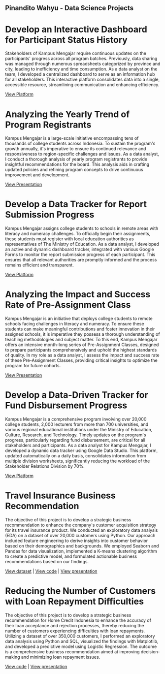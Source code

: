 ## Pinandito Wahyu - Data Science Projects


# Develop an Interactive Dashboard for Participant Status History
Stakeholders of Kampus Mengajar require continuous updates on the participants' progress across all program batches. Previously, data sharing was managed through numerous spreadsheets categorized by province and city, leading to inefficiency and time consumption. As a data analyst on the team, I developed a centralized dashboard to serve as an information hub for all stakeholders. This interactive platform consolidates data into a single, accessible resource, streamlining communication and enhancing efficiency.

[View Platform](https://lookerstudio.google.com/u/0/reporting/227f6922-d7a3-48a7-b49d-160deefc67da/page/pyQpD)

# Analyzing the Yearly Trend of Program Registrants
Kampus Mengajar is a large-scale initiative encompassing tens of thousands of college students across Indonesia. To sustain the program's growth annually, it's imperative to ensure its continued relevance and responsiveness to region-specific challenges and issues. As a data analyst, I conduct a thorough analysis of yearly program registrants to provide insightful recommendations for the board. This analysis aids in crafting updated policies and refining program concepts to drive continuous improvement and development.

[View Presentation](https://drive.google.com/file/d/1l9vjwra2v0ned6o15fqAIV3sZZZ3ibib/view)

# Develop a Data Tracker for Report Submission Progress
Kampus Mengajar assigns college students to schools in remote areas with literacy and numeracy challenges. To officially begin their assignments, these students must register with local education authorities as representatives of The Ministry of Education. As a data analyst, I developed an active and dynamic dashboard tracker, integrated with various Google Forms to monitor the report submission progress of each participant. This ensures that all relevant authorities are promptly informed and the process remains efficient and transparent.

[View Platform](https://lookerstudio.google.com/u/0/reporting/fc116d2f-f8e3-4da2-94b3-11fc86ff86f5/page/VaTrD)

# Analyzing the Impact and Success Rate of Pre-Assignment Class
Kampus Mengajar is an initiative that deploys college students to remote schools facing challenges in literacy and numeracy. To ensure these students can make meaningful contributions and foster innovation in their assigned schools, it is imperative they possess a thorough understanding of teaching methodologies and subject matter. To this end, Kampus Mengajar offers an intensive month-long series of Pre-Assignment Classes, designed to prepare participants comprehensively and uphold the highest standards of quality. In my role as a data analyst, I assess the impact and success rate of these Pre-Assignment Classes, providing critical insights to optimize the program for future cohorts.

[View Presentation](https://drive.google.com/file/d/1G5EJQrAkKceq4iNdfkOBovnbW8bGM5Fe/view)

# Develop a Data-Driven Tracker for Fund Disbursement Progress
Kampus Mengajar is a comprehensive program involving over 20,000 college students, 2,000 lecturers from more than 700 universities, and various regional educational institutions under the Ministry of Education, Culture, Research, and Technology. Timely updates on the program's progress, particularly regarding fund disbursement, are critical for all stakeholders and participants. As a data analyst for Kampus Mengajar, I developed a dynamic data tracker using Google Data Studio. This platform, updated automatically on a daily basis, consolidates information from multiple division worksheets, significantly reducing the workload of the Stakeholder Relations Division by 70%.

[View Platform](https://lookerstudio.google.com/u/0/reporting/65a8ed94-8d32-4737-805c-66162ffe5cfe/page/p_qkgndgqwad)

# Travel Insurance Business Recommendation
The objective of this project is to develop a strategic business recommendation to enhance the company's customer acquisition strategy for its travel insurance product. We conducted an exploratory data analysis (EDA) on a dataset of over 20,000 customers using Python. Our approach included feature engineering to derive insights into customer behavior based on their demographics and backgrounds. We employed Seaborn and Pandas for data visualization, implemented a K-means clustering algorithm to create a predictive model, and formulated actionable business recommendations based on our findings.

[View dataset](https://www.kaggle.com/tejashvi14/travel-insurance-prediction-data) | [View code](https://github.com/pinanditow/Projects/blob/main/Source%20Code%20-%20Travel%20Insurance%20Business%20Recommendation.ipynb) | [View presentation](https://github.com/pinanditow/Projects/blob/main/Travel%20Insurance%20Business%20Recommendation.pdf)

# Reducing the Number of Customers with Loan Repayment Difficulties
The objective of this project is to develop a strategic business recommendation for Home Credit Indonesia to enhance the accuracy of their loan acceptance and rejection processes, thereby reducing the number of customers experiencing difficulties with loan repayments. Utilizing a dataset of over 350,000 customers, I performed an exploratory data analysis using Python and SQL, visualized the findings with Matplotlib, and developed a predictive model using Logistic Regression. The outcome is a comprehensive business recommendation aimed at improving decision-making and minimizing loan repayment issues.

[View code](https://github.com/pinanditow/Projects/blob/main/HCI%20Project.ipynb) | [View presentation](https://github.com/pinanditow/Projects/blob/main/Decreasing%20The%20Number%20of%20Customers%20with%20Difficulties.pdf)



